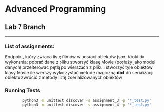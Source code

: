 # Advanced Programming

## Lab 7 Branch
---
### List of assignments: 

Endpoint, który zwraca listę filmów w postaci obiektów json. Kroki do wykonania:
pobrać dane z pliku
stworzyć klasę Movie (posłuży jako model danych)
przeiterować pętlą po wierszach z pliku i stworzyć tyle obiektów klasy Movie ile
wierszy
wykorzystać metodę magiczną __dict__ do serializacji obiektu
zwrócić z metody listę zserializowanych obiektów

### Running Tests
```bash
        python3 -m unittest discover -s assignment_3 -p '*_test.py'
        python3 -m unittest discover -s assignment_4 -p '*_test.py'
```
